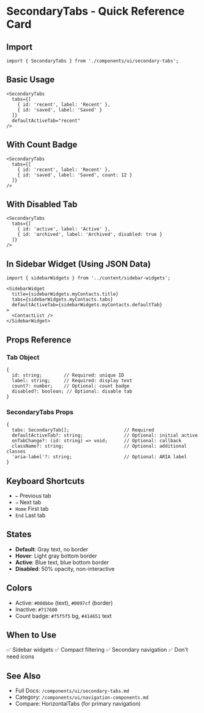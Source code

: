 # SecondaryTabs - Quick Reference Card

## Import
```tsx
import { SecondaryTabs } from './components/ui/secondary-tabs';
```

## Basic Usage
```tsx
<SecondaryTabs
  tabs={[
    { id: 'recent', label: 'Recent' },
    { id: 'saved', label: 'Saved' }
  ]}
  defaultActiveTab="recent"
/>
```

## With Count Badge
```tsx
<SecondaryTabs
  tabs={[
    { id: 'recent', label: 'Recent' },
    { id: 'saved', label: 'Saved', count: 12 }
  ]}
/>
```

## With Disabled Tab
```tsx
<SecondaryTabs
  tabs={[
    { id: 'active', label: 'Active' },
    { id: 'archived', label: 'Archived', disabled: true }
  ]}
/>
```

## In Sidebar Widget (Using JSON Data)
```tsx
import { sidebarWidgets } from '../content/sidebar-widgets';

<SidebarWidget
  title={sidebarWidgets.myContacts.title}
  tabs={sidebarWidgets.myContacts.tabs}
  defaultActiveTab={sidebarWidgets.myContacts.defaultTab}
>
  <ContactList />
</SidebarWidget>
```

## Props Reference

### Tab Object
```tsx
{
  id: string;        // Required: unique ID
  label: string;     // Required: display text
  count?: number;    // Optional: count badge
  disabled?: boolean; // Optional: disable tab
}
```

### SecondaryTabs Props
```tsx
{
  tabs: SecondaryTab[];                    // Required
  defaultActiveTab?: string;               // Optional: initial active
  onTabChange?: (id: string) => void;      // Optional: callback
  className?: string;                      // Optional: additional classes
  'aria-label'?: string;                   // Optional: ARIA label
}
```

## Keyboard Shortcuts
- `←` Previous tab
- `→` Next tab  
- `Home` First tab
- `End` Last tab

## States
- **Default**: Gray text, no border
- **Hover**: Light gray bottom border
- **Active**: Blue text, blue bottom border
- **Disabled**: 50% opacity, non-interactive

## Colors
- Active: `#008bbe` (text), `#0097cf` (border)
- Inactive: `#717680`
- Count badge: `#f5f5f5` bg, `#414651` text

## When to Use
✅ Sidebar widgets
✅ Compact filtering
✅ Secondary navigation
✅ Don't need icons

## See Also
- Full Docs: `/components/ui/secondary-tabs.md`
- Category: `/components/ui/navigation-components.md`
- Compare: HorizontalTabs (for primary navigation)
